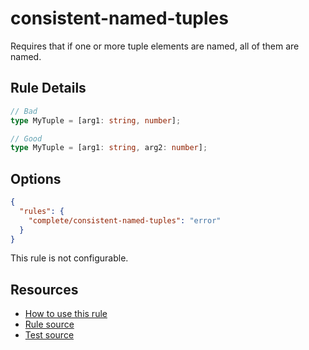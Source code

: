 # consistent-named-tuples

Requires that if one or more tuple elements are named, all of them are named.

<!-- end auto-generated rule header -->

## Rule Details

```ts
// Bad
type MyTuple = [arg1: string, number];

// Good
type MyTuple = [arg1: string, arg2: number];
```

## Options

```json
{
  "rules": {
    "complete/consistent-named-tuples": "error"
  }
}
```

This rule is not configurable.

## Resources

- [How to use this rule](https://complete-ts.github.io/eslint-plugin-complete)
- [Rule source](https://github.com/complete-ts/complete/blob/main/packages/eslint-plugin-complete/src/rules/consistent-named-tuples.ts)
- [Test source](https://github.com/complete-ts/complete/blob/main/packages/eslint-plugin-complete/tests/rules/consistent-named-tuples.test.ts)
